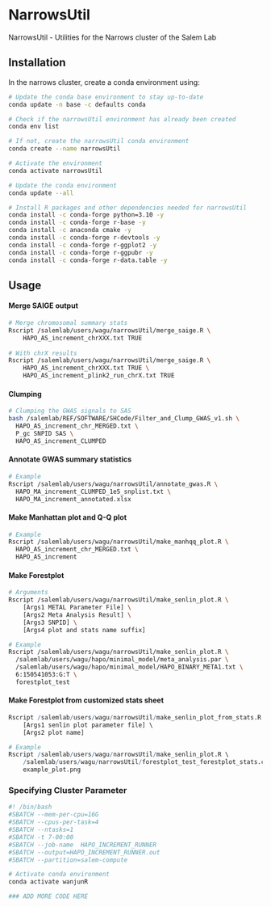 # NarrowsUtil

NarrowsUtil - Utilities for the Narrows cluster of the Salem Lab



## Installation

In the narrows cluster, create a conda environment using:

```bash
# Update the conda base environment to stay up-to-date
conda update -n base -c defaults conda

# Check if the narrowsUtil environment has already been created
conda env list

# If not, create the narrowsUtil conda environment
conda create --name narrowsUtil

# Activate the environment
conda activate narrowsUtil

# Update the conda environment
conda update --all

# Install R packages and other dependencies needed for narrowsUtil
conda install -c conda-forge python=3.10 -y
conda install -c conda-forge r-base -y
conda install -c anaconda cmake -y
conda install -c conda-forge r-devtools -y
conda install -c conda-forge r-ggplot2 -y
conda install -c conda-forge r-ggpubr -y
conda install -c conda-forge r-data.table -y
```



## Usage

#### Merge SAIGE output

```bash
# Merge chromosomal summary stats
Rscript /salemlab/users/wagu/narrowsUtil/merge_saige.R \
	HAPO_AS_increment_chrXXX.txt TRUE
	
# With chrX results
Rscript /salemlab/users/wagu/narrowsUtil/merge_saige.R \
	HAPO_AS_increment_chrXXX.txt TRUE \
	HAPO_AS_increment_plink2_run_chrX.txt TRUE
```

#### Clumping

```bash
# Clumping the GWAS signals to SAS
bash /salemlab/REF/SOFTWARE/SHCode/Filter_and_Clump_GWAS_v1.sh \
  HAPO_AS_increment_chr_MERGED.txt \
  P_gc SNPID SAS \
  HAPO_AS_increment_CLUMPED
```

#### Annotate GWAS summary statistics

```bash
# Example
Rscript /salemlab/users/wagu/narrowsUtil/annotate_gwas.R \
  HAPO_MA_increment_CLUMPED_1e5_snplist.txt \
  HAPO_MA_increment_annotated.xlsx
```

#### Make Manhattan plot and Q-Q plot

```bash
# Example
Rscript /salemlab/users/wagu/narrowsUtil/make_manhqq_plot.R \
  HAPO_AS_increment_chr_MERGED.txt \
  HAPO_AS_increment
```

#### Make Forestplot

```bash
# Arguments
Rscript /salemlab/users/wagu/narrowsUtil/make_senlin_plot.R \
	[Args1 METAL Parameter File] \
	[Args2 Meta Analysis Result] \
	[Args3 SNPID] \
	[Args4 plot and stats name suffix]

# Example
Rscript /salemlab/users/wagu/narrowsUtil/make_senlin_plot.R \
  /salemlab/users/wagu/hapo/minimal_model/meta_analysis.par \
  /salemlab/users/wagu/hapo/minimal_model/HAPO_BINARY_META1.txt \
  6:150541053:G:T \
  forestplot_test
```

#### Make Forestplot from customized stats sheet

```R
Rscript /salemlab/users/wagu/narrowsUtil/make_senlin_plot_from_stats.R \
	[Args1 senlin plot parameter file] \
	[Args2 plot name]

# Example
Rscript /salemlab/users/wagu/narrowsUtil/make_senlin_plot.R \
	/salemlab/users/wagu/narrowsUtil/forestplot_test_forestplot_stats.csv \
	example_plot.png
```



### Specifying Cluster Parameter

```bash
#! /bin/bash
#SBATCH --mem-per-cpu=16G
#SBATCH --cpus-per-task=4
#SBATCH --ntasks=1
#SBATCH -t 7-00:00
#SBATCH --job-name  HAPO_INCREMENT_RUNNER
#SBATCH --output=HAPO_INCREMENT_RUNNER.out
#SBATCH --partition=salem-compute

# Activate conda environment
conda activate wanjunR

### ADD MORE CODE HERE
```



